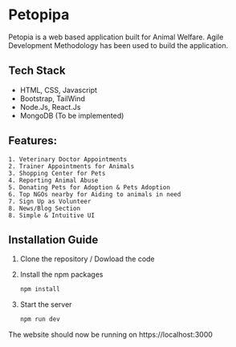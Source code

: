 # Petopipa
Petopia is a web based application built for Animal Welfare. Agile Development Methodology has been used to build the application.

## Tech Stack
- HTML, CSS, Javascript
- Bootstrap, TailWind
- Node.Js, React.Js
- MongoDB (To be implemented)
    
## Features:
    1. Veterinary Doctor Appointments 
    2. Trainer Appointments for Animals 
    3. Shopping Center for Pets
    4. Reporting Animal Abuse
    5. Donating Pets for Adoption & Pets Adoption
    6. Top NGOs nearby for Aiding to animals in need
    7. Sign Up as Volunteer
    8. News/Blog Section
    8. Simple & Intuitive UI
    
 ## Installation Guide
   1. Clone the repository / Dowload the code
 
   2. Install the npm packages
      ```sh
      npm install
      ```      
   3. Start the server
      ```sh
      npm run dev
      ```
   The website should now be running on https://localhost:3000






 
